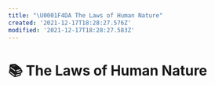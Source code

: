 ```yaml
---
title: "\U0001F4DA The Laws of Human Nature"
created: '2021-12-17T18:28:27.576Z'
modified: '2021-12-17T18:28:27.583Z'
---
```


# 📚 The Laws of Human Nature
